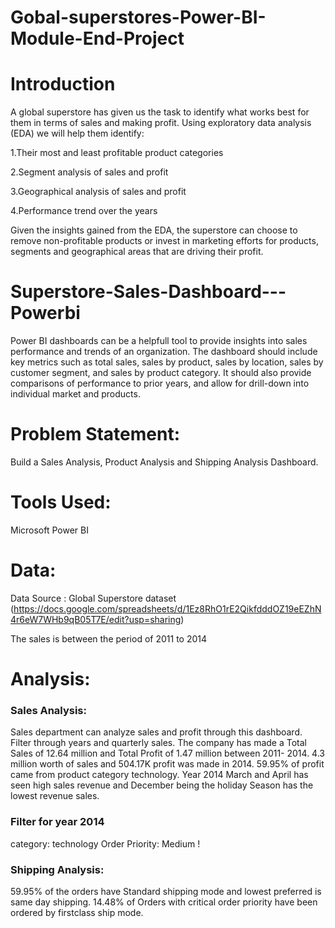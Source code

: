 # Gobal-superstores-Power-BI-Module-End-Project

# Introduction
A global superstore has given us the task to identify what works best for them in terms of sales and making profit. Using exploratory data analysis (EDA) we will help them identify:

1.Their most and least profitable product categories

2.Segment analysis of sales and profit

3.Geographical analysis of sales and profit

4.Performance trend over the years

Given the insights gained from the EDA, the superstore can choose to remove non-profitable products or invest in marketing efforts for products, segments and geographical areas that are driving their profit.
# Superstore-Sales-Dashboard---Powerbi
Power BI dashboards can be a helpfull tool to provide insights into sales performance and trends of an organization.
The dashboard should include key metrics such as total sales, sales by product, sales by location, sales by customer segment, and sales by product category.
It should also provide comparisons of performance to prior years, and allow for drill-down into individual market and products.

# Problem Statement:
Build a Sales Analysis, Product Analysis and Shipping Analysis Dashboard.

# Tools Used:
Microsoft Power BI

# Data:
Data Source : Global Superstore dataset (https://docs.google.com/spreadsheets/d/1Ez8RhO1rE2QikfdddOZ19eEZhN4r6eW7WHb9qB05T7E/edit?usp=sharing)

The sales is between the period of 2011 to 2014

# Analysis:
### Sales Analysis:
Sales department can analyze sales and profit through this dashboard. Filter through years and quarterly sales.
The company has made a Total Sales of 12.64 million and Total Profit of 1.47 million between 2011- 2014.
4.3 million worth of sales and 504.17K profit was made in 2014.
59.95% of profit came from product category technology.
Year 2014 March and April has seen high sales revenue and December being the holiday Season has the lowest revenue sales.

### Filter for year 2014
category: technology
Order Priority: Medium !


### Shipping Analysis:
59.95% of the orders have Standard shipping mode and lowest preferred is same day shipping.
14.48% of Orders with critical order priority have been ordered by firstclass ship mode.


